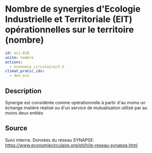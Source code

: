 # Nombre de synergies d'Ecologie Industrielle et Territoriale (EIT) opérationnelles sur le territoire (nombre)
```yaml
id: eci-018
unite: nombre
actions:
  - economie_circulaire/3.5
climat_pratic_ids:
  - dev_eco
```
## Description
Synergie est considérée comme opérationnelle à partir d'au moins un échange matière réalisé ou d'un service de mutualisation utilisé par au moins deux entités

## Source
Suivi interne.
Données du réseau SYNAPSE: https://www.economiecirculaire.org/eit/h/le-reseau-synapse.html
